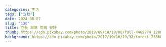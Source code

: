 ```yaml
---
categories: 生活
tags: ["立秋"]
date: 2024-08-07
slug: "130"
title: 立秋 渐寒 勿病 安好
thumb: https://cdn.pixabay.com/photo/2019/09/10/10/08/fall-4465774_1280.jpg
background: https://cdn.pixabay.com/photo/2017/10/16/10/32/forest-2856863_1280.jpg
---
```

